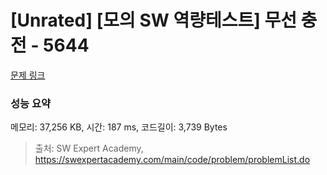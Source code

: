 # [Unrated] [모의 SW 역량테스트] 무선 충전 - 5644 

[문제 링크](https://swexpertacademy.com/main/code/problem/problemDetail.do?contestProbId=AWXRDL1aeugDFAUo) 

### 성능 요약

메모리: 37,256 KB, 시간: 187 ms, 코드길이: 3,739 Bytes



> 출처: SW Expert Academy, https://swexpertacademy.com/main/code/problem/problemList.do